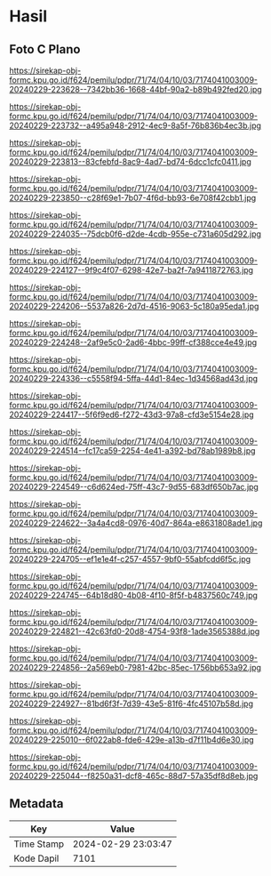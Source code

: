 # Hasil

## Foto C Plano

https://sirekap-obj-formc.kpu.go.id/f624/pemilu/pdpr/71/74/04/10/03/7174041003009-20240229-223628--7342bb36-1668-44bf-90a2-b89b492fed20.jpg

https://sirekap-obj-formc.kpu.go.id/f624/pemilu/pdpr/71/74/04/10/03/7174041003009-20240229-223732--a495a948-2912-4ec9-8a5f-76b836b4ec3b.jpg

https://sirekap-obj-formc.kpu.go.id/f624/pemilu/pdpr/71/74/04/10/03/7174041003009-20240229-223813--83cfebfd-8ac9-4ad7-bd74-6dcc1cfc0411.jpg

https://sirekap-obj-formc.kpu.go.id/f624/pemilu/pdpr/71/74/04/10/03/7174041003009-20240229-223850--c28f69e1-7b07-4f6d-bb93-6e708f42cbb1.jpg

https://sirekap-obj-formc.kpu.go.id/f624/pemilu/pdpr/71/74/04/10/03/7174041003009-20240229-224035--75dcb0f6-d2de-4cdb-955e-c731a605d292.jpg

https://sirekap-obj-formc.kpu.go.id/f624/pemilu/pdpr/71/74/04/10/03/7174041003009-20240229-224127--9f9c4f07-6298-42e7-ba2f-7a9411872763.jpg

https://sirekap-obj-formc.kpu.go.id/f624/pemilu/pdpr/71/74/04/10/03/7174041003009-20240229-224206--5537a826-2d7d-4516-9063-5c180a95eda1.jpg

https://sirekap-obj-formc.kpu.go.id/f624/pemilu/pdpr/71/74/04/10/03/7174041003009-20240229-224248--2af9e5c0-2ad6-4bbc-99ff-cf388cce4e49.jpg

https://sirekap-obj-formc.kpu.go.id/f624/pemilu/pdpr/71/74/04/10/03/7174041003009-20240229-224336--c5558f94-5ffa-44d1-84ec-1d34568ad43d.jpg

https://sirekap-obj-formc.kpu.go.id/f624/pemilu/pdpr/71/74/04/10/03/7174041003009-20240229-224417--5f6f9ed6-f272-43d3-97a8-cfd3e5154e28.jpg

https://sirekap-obj-formc.kpu.go.id/f624/pemilu/pdpr/71/74/04/10/03/7174041003009-20240229-224514--fc17ca59-2254-4e41-a392-bd78ab1989b8.jpg

https://sirekap-obj-formc.kpu.go.id/f624/pemilu/pdpr/71/74/04/10/03/7174041003009-20240229-224549--c6d624ed-75ff-43c7-9d55-683df650b7ac.jpg

https://sirekap-obj-formc.kpu.go.id/f624/pemilu/pdpr/71/74/04/10/03/7174041003009-20240229-224622--3a4a4cd8-0976-40d7-864a-e8631808ade1.jpg

https://sirekap-obj-formc.kpu.go.id/f624/pemilu/pdpr/71/74/04/10/03/7174041003009-20240229-224705--ef1e1e4f-c257-4557-9bf0-55abfcdd6f5c.jpg

https://sirekap-obj-formc.kpu.go.id/f624/pemilu/pdpr/71/74/04/10/03/7174041003009-20240229-224745--64b18d80-4b08-4f10-8f5f-b4837560c749.jpg

https://sirekap-obj-formc.kpu.go.id/f624/pemilu/pdpr/71/74/04/10/03/7174041003009-20240229-224821--42c63fd0-20d8-4754-93f8-1ade3565388d.jpg

https://sirekap-obj-formc.kpu.go.id/f624/pemilu/pdpr/71/74/04/10/03/7174041003009-20240229-224856--2a569eb0-7981-42bc-85ec-1756bb653a92.jpg

https://sirekap-obj-formc.kpu.go.id/f624/pemilu/pdpr/71/74/04/10/03/7174041003009-20240229-224927--81bd6f3f-7d39-43e5-81f6-4fc45107b58d.jpg

https://sirekap-obj-formc.kpu.go.id/f624/pemilu/pdpr/71/74/04/10/03/7174041003009-20240229-225010--6f022ab8-fde6-429e-a13b-d7f11b4d6e30.jpg

https://sirekap-obj-formc.kpu.go.id/f624/pemilu/pdpr/71/74/04/10/03/7174041003009-20240229-225044--f8250a31-dcf8-465c-88d7-57a35df8d8eb.jpg


## Metadata

| Key        | Value               |
| ---------- | ------------------- |
| Time Stamp | 2024-02-29 23:03:47 |
| Kode Dapil | 7101                |



